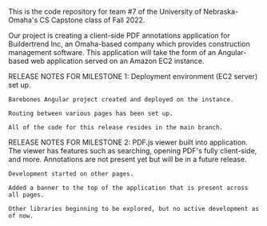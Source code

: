 This is the code repository for team #7 of the University of Nebraska-Omaha's CS Capstone class of Fall 2022. 

Our project is creating a client-side PDF annotations application for Buildertrend Inc, an Omaha-based company which
provides construction management software. This application will take the form of an Angular-based web application served on an 
Amazon EC2 instance. 

RELEASE NOTES FOR MILESTONE 1:
    Deployment environment (EC2 server) set up. 

    Barebones Angular project created and deployed on the instance. 

    Routing between various pages has been set up. 
    
    All of the code for this release resides in the main branch. 

RELEASE NOTES FOR MILESTONE 2:
    PDF.js viewer built into application. The viewer has features such as searching, 
    opening PDF's fully client-side, and more. Annotations are not present yet but will be
    in a future release. 

    Development started on other pages. 

    Added a banner to the top of the application that is present across all pages. 

    Other libraries beginning to be explored, but no active development as of now. 